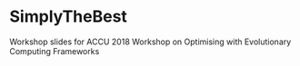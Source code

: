 # SimplyTheBest
Workshop slides for ACCU 2018 Workshop on Optimising with Evolutionary Computing Frameworks
